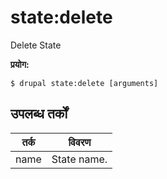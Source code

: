 # state:delete
Delete State

**प्रयोग:**
```
$ drupal state:delete [arguments] 
```

## उपलब्ध तर्कों
तर्क | विवरण
---------|-------------
name | State name.
